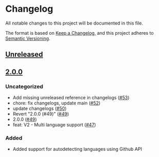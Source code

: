 # Changelog

All notable changes to this project will be documented in this file.

The format is based on [Keep a Changelog](https://keepachangelog.com/en/1.0.0/),
and this project adheres to [Semantic Versioning](https://semver.org/spec/v2.0.0.html).

## [Unreleased]

## [2.0.0]

### Uncategorized

- Add missing unreleased reference in changelogs ([#53](https://github.com/MetaMask/action-security-code-scanner/pull/53))
- chore: fix changelogs, update main ([#52](https://github.com/MetaMask/action-security-code-scanner/pull/52))
- update changelogs ([#50](https://github.com/MetaMask/action-security-code-scanner/pull/50))
- Revert "2.0.0 (#49)" ([#49](https://github.com/MetaMask/action-security-code-scanner/pull/49))
- 2.0.0 ([#49](https://github.com/MetaMask/action-security-code-scanner/pull/49))
- feat: V2 - Multi language support ([#47](https://github.com/MetaMask/action-security-code-scanner/pull/47))

### Added

- Added support for autodetecting languages using Github API

[Unreleased]: https://github.com/MetaMask/action-security-code-scanner/compare/v2.0.0...HEAD
[2.0.0]: https://github.com/MetaMask/action-security-code-scanner/releases/tag/v2.0.0
